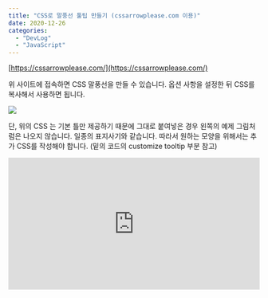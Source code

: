 ```yaml
---
title: "CSS로 말풍선 툴팁 만들기 (cssarrowplease.com 이용)"
date: 2020-12-26
categories: 
  - "DevLog"
  - "JavaScript"
---
```


[https://cssarrowplease.com/](https://cssarrowplease.com/)

위 사이트에 접속하면 CSS 말풍선을 만들 수 있습니다. 옵션 사항을 설정한 뒤 CSS를 복사해서 사용하면 됩니다.

 ![](/assets/img/wp-content/uploads/2020/12/스크린샷-2020-12-26-오후-6.25.36.jpg)

단, 위의 CSS 는 기본 틀만 제공하기 때문에 그대로 붙여넣은 경우 왼쪽의 예제 그림처럼은 나오지 않습니다. 일종의 표지사기와 같습니다. 따라서 원하는 모양을 위해서는 추가 CSS를 작성해야 합니다. (밑의 코드의 customize tooltip 부분 참고)

<iframe height="265" style="width: 100%;" scrolling="no" title="cssarrowplease" src="https://codepen.io/ayaysir/embed/qBaVxVg?height=265&amp;theme-id=light&amp;default-tab=css,result" frameborder="no" loading="lazy" allowtransparency="true" allowfullscreen="allowfullscreen">See the Pen <a href="https://codepen.io/ayaysir/pen/qBaVxVg">cssarrowplease</a> by ayaysir (<a href="https://codepen.io/ayaysir">@ayaysir</a>) on <a href="https://codepen.io">CodePen</a>.</iframe>

